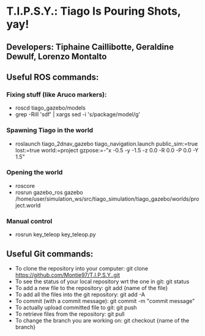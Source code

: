 # T.I.P.S.Y.: Tiago Is Pouring Shots, yay!
## Developers: Tiphaine Caillibotte, Geraldine Dewulf, Lorenzo Montalto
## Useful ROS commands:
### Fixing stuff (like Aruco markers):
- roscd tiago_gazebo/models
- grep -RiIl 'sdf' | xargs sed -i 's/package/model/g'
### Spawning Tiago in the world
- roslaunch tiago_2dnav_gazebo tiago_navigation.launch public_sim:=true lost:=true world:=project gzpose:=-"x -0.5 -y -1.5 -z 0.0 -R 0.0 -P 0.0 -Y 1.5"
### Opening the world
- roscore
- rosrun gazebo_ros gazebo /home/user/simulation_ws/src/tiago_simulation/tiago_gazebo/worlds/project.world
### Manual control
- rosrun key_teleop key_teleop.py
## Useful Git commands:
- To clone the repository into your computer: git clone https://github.com/Montie97/T.I.P.S.Y..git
- To see the status of your local repository wrt the one in git: git status
- To add a new file to the repository: git add {name of the file}
- To add all the files into the git repository: git add -A
- To commit (with a commit message): git commit -m "commit message"
- To actually upload committed file to git: git push
- To retrieve files from the repository: git pull
- To change the branch you are working on: git checkout {name of the branch}

